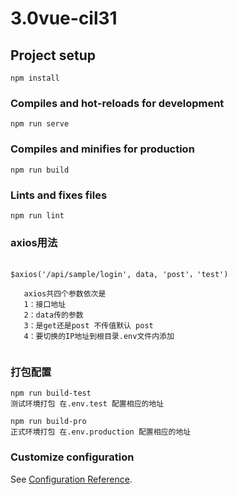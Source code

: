 # 3.0vue-cil31

## Project setup
```
npm install
```

### Compiles and hot-reloads for development
```
npm run serve
```

### Compiles and minifies for production
```
npm run build
```

### Lints and fixes files
```
npm run lint
```

### axios用法
```

$axios('/api/sample/login', data, 'post'，'test')

   axios共四个参数依次是  
   1：接口地址  
   2：data传的参数  
   3：是get还是post 不传值默认 post 
   4：要切换的IP地址到根目录.env文件内添加
  
```

### 打包配置

```$xslt
npm run build-test
测试环境打包 在.env.test 配置相应的地址

npm run build-pro
正式环境打包 在.env.production 配置相应的地址

```

### Customize configuration
See [Configuration Reference](https://cli.vuejs.org/config/).
